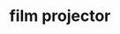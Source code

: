 ---
layout: smileys&emotion
title: film projector
emoji: film_projector
permalink: 📽.html
image: assets/img/3moji/film_projector.png
---